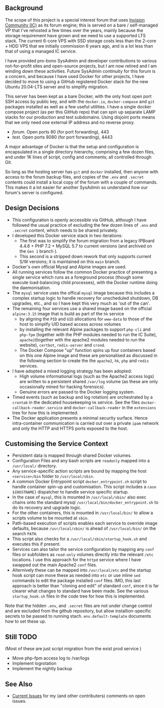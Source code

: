 ## Background

The scope of this project is a special interest forum that uses [Invision Community (IC)](https://invisioommunity.com/) as its forum engine; this is served on a bare / self-managed VP that I've rehosted a few times over the years, mainly because the storage requirement have grown and we need to use a supported LTS stack.  The current 6-core VPS with SSD storage costs less than the 2-core + HDD VPS that we initially commission 6 years ago, and is a lot less than that of using a managed IC service.

I have provided pro-bono SysAdmin and developer contributions to various not-for-profit sites and open-source projects, but I am now retired and I am winding down these activities.  Future SysAdmin continuity for this forum is a concern, and because I have used Docker for other projects, I have decided to move to using a GitHub registered Docker stack for the new Ubuntu 20.04-LTS server and to simplify migration.

This server has been kept as a bare Docker, with the only host open port SSH access by public key, and with the `docker.io`, `docker-compose` and `git` packages installed as well as a few useful utilities. I have a single docker compose project (as per this GitHub repo) that can spin up separate LAMP stacks for our production and test subdomains. Using disjoint ports means that we only need one external IP address and no reverse proxy.
-  *forum*.  Open ports 80 (for port forwarding), 443
-  *test*.   Open ports 8080 (for port forwarding), 4443

A major advantage of Docker is that the setup and configuration is encapsulated in a single directory hierarchy, comprising a few dozen files, and under 1K lines of script, config and comments; all controlled through Git.

So long as the hosting server has `git` and `docker`  installed, then anyone with access to the forum backup files, and copies of the `.env` and `.secret` contents could install a local copy of the forum with a couple of commands.  This makes it a lot easier for another SysAdmin so understand how our forum's server is configured.

## Design Decisions

*  This configuration is openly accessible via GitHub, although I have followed the usual practice of excluding the few dozen lines of `.env` and `.secret` content, which needs to be shared privately.
*  I developed this Docker service stack in two iterations:
    *  The first was to simplify the forum migration from a legacy IPBoard 4.4.6 + PHP 7.2 + MySQL 5.7 to current versions (and archived on the `Gen 1` branch ).
    *  This second is a stripped down rework that only supports current S/W versions; it is maintained on this `main` branch.
*  Docker's own official Mysql and Alpine images are used.
*  All running services follow the common Docker practice of presenting a single service which runs as a foreground process (though some execute load-balancing child processes), with the Docker runtime doing the daemonisation.
*  The `mysql` service uses the offical `mysql` image because this includes a complex startup logic to handle recovery for unscheduled shutdown, DB upgrades, etc., and so I have kept this very much as 'out of the can'.
*  The remaining four services use a shared image based on the official `alpine:3.15` image that is build as part of the `hk` service
    *  by aligning the `PID` and `GID` allocations for `www-data` to those of the host to simplify UID based access across volumes
    *  by installing the relevant Alpine packages to support `php-cli` and `php-fpm` (together with the PHP modules needed to run the IC Suite), `apache2`(together with the apache2 modules needed to run the website), `certbot`, `redis-server` and `crond`.
    *  The Docker Compose "up" function spins up four containers based on this one Alpine image and these are personalised as discussed in the following section to create the the `apache2`, `hk`, `php` and `redis` services.
*  I have adopted a mixed logging strategy has been adopted:
    *  High volume informational logs (such as the Apache2 access logs) are written to a persistent shared `/var/log` volume (as these are only occasionally mined for hacking forensics).
    *  Genuine errors are passed to the Docker logging system.
*  Timed events (such as backup and log rotation) are orchestrated by a `crontab` in the dedicated housekeeping `hk` service. See the files `docker-callback-reader.service` and `docker-callback-reader` in the `extensions` tree for how this is implemented.
*  The Docker application presents a minimal security surface.  Hence intra-container communication is carried out over a private `ipam` network and only the HTTP and HTTPS ports exposed to the host.

## Customising the Service Context

*  Persistent data is mapped through shared Docker volumes.
*  Configuration Files and any bash scripts are `readonly` mapped into a `/usr/local/` directory.
*  Any service-specific action scripts are bound by mapping the host `<service>/bin` folder to `/usr/local/sbin`.
*  A common Docker Entrypoint script `docker_entrypoint.sh` script to handle container spin-up and customisation. This script includes a `case ${HOSTNAME}` dispatcher to handle service specific startup.
  *  In the case of `mysql`, this is mounted in `/usr/local/sbin/` also exec chains onto the standard mysql `/usr/local/bin/docker_entrypoint.sh` to do its recovery and upgrade logic.
  *  For the other containers, this is mounted in `/usr/local/bin/` to allow a scripts volume to be mounted at `sbin`.
  *  Path-based execution of scripts enables each service to override image defaults, because `/usr/local/sbin/` is ahead of `/usr/local/bin/` on the search `PATH`.
*  This script also checks for a `/usr/local/sbin/startup_hook.sh` and executes this if present.
*  Services can also tailor the service configuration by mapping any `conf` files or subfolders as `read-only` volumes directly into the relevant `/etc` locations. I use this approach for the `httpd` service where I have swapped out the main Apache2 `conf` files.
*  Alternively these can be mapped into  `/usr/local/etc` and the startup hook script can move these as needed into `etc` or use inline `sed` commands to edit the package installed `conf` files.  IMO, this last approach is better than "cloning and edit" of standard `conf`, since it is far clearer what changes to standard have been made.  See the various `startup_hook.sh` files in the code tree for how this is implemented.

Note that the hidden `.env`, and `.secret` files are not under change control and are excluded from the github repository, but allow installion-specific secrets to be passed to running stach. `env.default-template` documents how to set these up.

##  Still TODO

(Most of these are just script migration from the exist prod service )
* Move php-fpm access log to /var/logs
* Implement logrotation
* Implement the nightly backup

## See Also

*  [Current Issues](//github.com/TerryE/docker-buildhub/issues) for my (and other contributers) comments on open issues.
